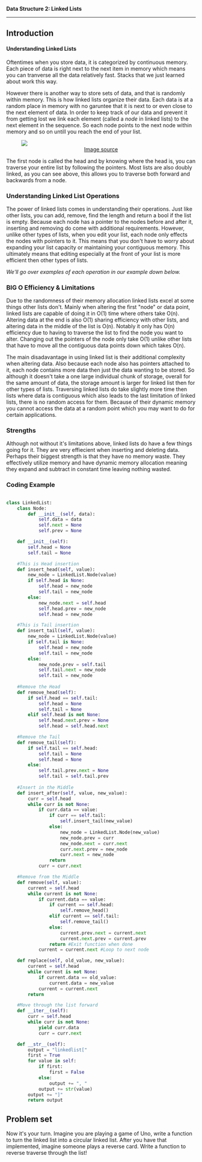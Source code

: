 **Data Structure 2: Linked Lists**


---

## **Introduction**
#### Understanding Linked Lists

Oftentimes when you store data, it is categorized by continuous memory. Each piece of data is right next to the next item in memory which means you can tranverse all the data relatively fast. Stacks that we just learned about work this way. 

However there is another way to store sets of data, and that is randomly within memory. This is how linked lists organize their data. Each data is at a random place in memory with no garuntee that it is next to or even close to the next element of data. In order to keep track of our data and prevent it from getting lost we link each element (called a *node* in linked lists) to the next element in the sequence. So each node points to the next node within memory and so on untill you reach the end of your list.

<!-- Linked List image -->
<figure>
<img src="https://i2.wp.com/algorithms.tutorialhorizon.com/files/2016/03/Doubly-Linked-List.png">
<figcaption align= "center"> <a href=https://algorithms.tutorialhorizon.com/doubly-linked-list-complete-implementation>Image source</a></figcaption>
</figure>


 The first node is called the head and by knowing where the head is, you can traverse your entire list by following the pointers. Most lists are also doubly linked, as you can see above, this allows you to traverse both forward and backwards from a node.

### Understanding Linked List Operations

The power of linked lists comes in understanding their operations. Just like other lists, you can add, remove, find the length and return a bool if the list is empty.
Because each node has a pointer to the nodes before and after it, inserting and removing do come with additional requirements. However, unlike other types of lists, when you edit your list, each node only effects the nodes with pointers to it. This means that you don't have to worry about expanding your list capacity or maintaining your contiguous memory. This ultimately means that editing especially at the front of your list is more efficient then other types of lists.

*We'll go over examples of each operation in our example down below.*

### BIG O Efficiency & Limitations

Due to the randomness of their memory allocation linked lists excel at some things other lists don't. Mainly when altering the first "node" or data point, linked lists are capable of doing it in O(1) time where others take O(n). Altering data at the end is also O(1) sharing efficiency with other lists, and altering data in the middle of the list is O(n). Notably it only has O(n) efficiency due to having to traverse the list to find the node you want to alter. Changing out the pointers of the node only take O(1) unlike other lists that have to move all the contiguous data points down which takes O(n).

The main disadavantage in using linked list is their additional complexity when altering data. Also because each node also has pointers attached to it, each node contains more data then just the data wanting to be stored. So although it doesn't take a one large individual chunk of storage, overall for the same amount of data, the storage amount is larger for linked list then for other types of lists. Traversing linked lists do take slightly more time then lists where data is contiguous which also leads to the last limitation of linked lists, there is no random access for them. Because of their dynamic memory you cannot access the data at a random point which you may want to do for certain applications.

### Strengths

Although not without it's limitations above, linked lists do have a few things going for it. They are very effiecient when inserting and deleting data. Perhaps their biggest strength is that they have no memory waste. They effectively utilize memory and have dynamic memory allocation meaning they expand and subtract in constant time leaving nothing wasted.

### Coding Example

``` python

class LinkedList:
    class Node:
        def __init__(self, data):
            self.data = data
            self.next = None
            self.prev = None

    def __init__(self):
        self.head = None
        self.tail = None

    #This is Head insertion
    def insert_head(self, value):
        new_node = LinkedList.Node(value)  
        if self.head is None:
            self.head = new_node
            self.tail = new_node
        else:
            new_node.next = self.head 
            self.head.prev = new_node 
            self.head = new_node      

    #This is Tail insertion
    def insert_tail(self, value):
        new_node = LinkedList.Node(value)
        if self.tail is None:
            self.head = new_node
            self.tail = new_node
        else:
            new_node.prev = self.tail
            self.tail.next = new_node
            self.tail = new_node
    
    #Remove the Head
    def remove_head(self):
        if self.head == self.tail:
            self.head = None
            self.tail = None
        elif self.head is not None:
            self.head.next.prev = None 
            self.head = self.head.next

    #Remove the Tail
    def remove_tail(self):
        if self.tail == self.head:
            self.tail = None
            self.head = None
        else:
            self.tail.prev.next = None
            self.tail = self.tail.prev
            
    #Insert in the Middle
    def insert_after(self, value, new_value):
        curr = self.head
        while curr is not None:
            if curr.data == value:
                if curr == self.tail:
                    self.insert_tail(new_value)
                else:
                    new_node = LinkedList.Node(new_value)
                    new_node.prev = curr      
                    new_node.next = curr.next  
                    curr.next.prev = new_node 
                    curr.next = new_node       
                return 
            curr = curr.next 

    #Remove from the Middle
    def remove(self, value):
        current = self.head
        while current is not None:
            if current.data == value:
                if current == self.head:
                    self.remove_head()
                elif current == self.tail:
                    self.remove_tail()
                else:
                    current.prev.next = current.next
                    current.next.prev = current.prev
                return #Exit function when done
            current = current.next #Loop to next node

    def replace(self, old_value, new_value):
        current = self.head
        while current is not None:
            if current.data == old_value:
                current.data = new_value
            current = current.next
        return

    #Move through the list forward
    def __iter__(self):
        curr = self.head 
        while curr is not None:
            yield curr.data 
            curr = curr.next 

    def __str__(self):
        output = "linkedlist["
        first = True
        for value in self:
            if first:
                first = False
            else:
                output += ", "
            output += str(value)
        output += "]"
        return output
```

## Problem set

Now it's your turn. Imagine you are playing a game of Uno, write a function to turn the linked list into a circular linked list. After you have that implemented, imagine someone plays a reverse card. Write a function to reverse traverse through the list!
